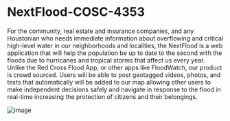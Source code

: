 # NextFlood-COSC-4353
For the community, real estate and insurance companies, and any Houstonian who needs immediate information about overflowing and critical high-level water in our neighborhoods and localities, the NextFlood is a web application that will help the population be up to date to the second with the floods due to hurricanes and tropical storms that affect us every year. Unlike the Red Cross Flood App, or other apps like FloodWatch, our product is crowd sourced. Users will be able to post geotagged videos, photos, and texts that automatically will be added to our map allowing other users to make independent decisions safely and navigate in response to the flood in real-time increasing the protection of citizens and their belongings.

![image](https://user-images.githubusercontent.com/14307773/139343571-7e741d98-da19-4136-b99b-9c77c763bd73.png)
